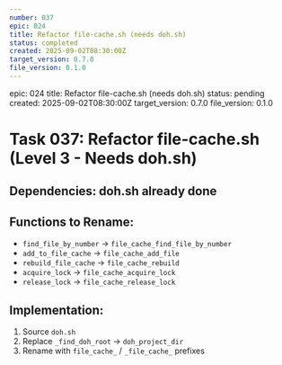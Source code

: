 ```yaml
---
number: 037
epic: 024
title: Refactor file-cache.sh (needs doh.sh)
status: completed
created: 2025-09-02T08:30:00Z
target_version: 0.7.0
file_version: 0.1.0
---
```

epic: 024
title: Refactor file-cache.sh (needs doh.sh)
status: pending
created: 2025-09-02T08:30:00Z
target_version: 0.7.0
file_version: 0.1.0

# Task 037: Refactor file-cache.sh (Level 3 - Needs doh.sh)

## Dependencies: doh.sh already done

## Functions to Rename:
- `find_file_by_number` → `file_cache_find_file_by_number`
- `add_to_file_cache` → `file_cache_add_file`
- `rebuild_file_cache` → `file_cache_rebuild`
- `acquire_lock` → `file_cache_acquire_lock`
- `release_lock` → `file_cache_release_lock`

## Implementation:
1. Source `doh.sh`
2. Replace `_find_doh_root` → `doh_project_dir`
3. Rename with `file_cache_` / `_file_cache_` prefixes